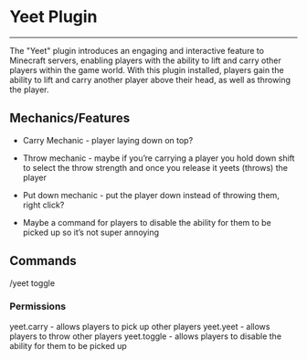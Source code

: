 # Yeet Plugin

---

The "Yeet" plugin introduces an engaging and interactive feature to Minecraft servers, enabling players with the ability to lift and carry other players within the game world. With this plugin installed, players gain the ability to lift and carry another player above their head, as well as throwing the player.

## Mechanics/Features

- Carry Mechanic - player laying down on top?
  
- Throw mechanic - maybe if you’re carrying a player you hold down shift to select the throw strength and once you release it yeets (throws) the player
  
- Put down mechanic - put the player down instead of throwing them, right click?
  
- Maybe a command for players to disable the ability for them to be picked up so it’s not super annoying
  

## Commands

/yeet toggle

### Permissions

yeet.carry - allows players to pick up other players
yeet.yeet - allows players to throw other players
yeet.toggle - allows players to disable the ability for them to be picked up

